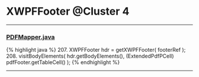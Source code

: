 # XWPFFooter @Cluster 4

***

### [PDFMapper.java](https://searchcode.com/codesearch/view/12208685/)
{% highlight java %}
207. XWPFFooter hdr = getXWPFFooter( footerRef );
208. visitBodyElements( hdr.getBodyElements(), (ExtendedPdfPCell) pdfFooter.getTableCell() );
{% endhighlight %}

***

